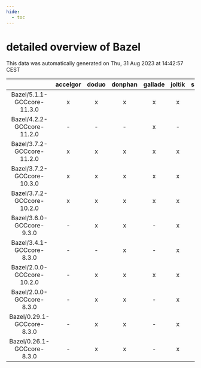 ```yaml
---
hide:
  - toc
---
```


detailed overview of Bazel
==========================


This data was automatically generated on Thu, 31 Aug 2023 at 14:42:57 CEST  

| |accelgor|doduo|donphan|gallade|joltik|skitty|swalot|victini|
| :---: | :---: | :---: | :---: | :---: | :---: | :---: | :---: | :---: |
|Bazel/5.1.1-GCCcore-11.3.0|x|x|x|x|x|x|x|x|
|Bazel/4.2.2-GCCcore-11.2.0|-|-|-|x|-|-|-|-|
|Bazel/3.7.2-GCCcore-11.2.0|x|x|x|x|x|x|x|x|
|Bazel/3.7.2-GCCcore-10.3.0|x|x|x|x|x|x|x|x|
|Bazel/3.7.2-GCCcore-10.2.0|x|x|x|x|x|x|x|x|
|Bazel/3.6.0-GCCcore-9.3.0|-|x|x|-|x|x|x|x|
|Bazel/3.4.1-GCCcore-8.3.0|-|-|x|-|x|x|-|x|
|Bazel/2.0.0-GCCcore-10.2.0|-|x|x|x|x|x|x|x|
|Bazel/2.0.0-GCCcore-8.3.0|-|x|x|-|x|x|x|x|
|Bazel/0.29.1-GCCcore-8.3.0|-|x|x|-|x|x|-|x|
|Bazel/0.26.1-GCCcore-8.3.0|-|x|x|-|x|x|-|x|
